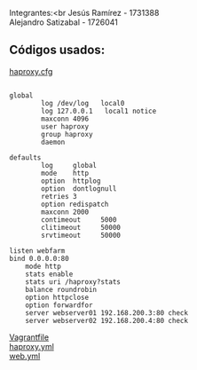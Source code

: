 Integrantes:<br
Jesús Ramírez - 1731388<br>
Alejandro Satizabal - 1726041<br>

## Códigos usados:
<a href="https://github.com/alejosatizabal/SistemasOperativos/tree/master/haproxy-ansible/haproxy1/">haproxy.cfg</a>
<pre><code>
global
        log /dev/log   local0
        log 127.0.0.1   local1 notice
        maxconn 4096
        user haproxy
        group haproxy
        daemon

defaults
        log     global
        mode    http
        option  httplog
        option  dontlognull
        retries 3
        option redispatch
        maxconn 2000
        contimeout     5000
        clitimeout     50000
        srvtimeout     50000

listen webfarm
bind 0.0.0.0:80
    mode http
    stats enable
    stats uri /haproxy?stats
    balance roundrobin
    option httpclose
    option forwardfor
    server webserver01 192.168.200.3:80 check
    server webserver02 192.168.200.4:80 check
</code></pre>

<a href="https://github.com/alejosatizabal/SistemasOperativos/blob/master/haproxy-ansible/Vagrantfile">Vagrantfile</a><br>
<a href="https://github.com/alejosatizabal/SistemasOperativos/blob/master/haproxy-ansible/haproxy.yml">haproxy.yml</a><br>
<a href="https://github.com/alejosatizabal/SistemasOperativos/blob/master/haproxy-ansible/web.yml">web.yml</a><br>
